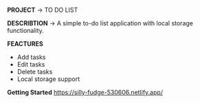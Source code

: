 **PROJECT** -> TO DO LIST

**DESCRIBTION** -> A simple to-do list application with local storage functionality.

**FEACTURES**
  - Add tasks
  - Edit tasks
  - Delete tasks
  - Local storage support

**Getting Started**
    https://silly-fudge-530606.netlify.app/
